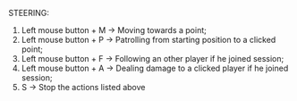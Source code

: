 STEERING:
1. Left mouse button + M -> Moving towards a point;
2. Left mouse button + P -> Patrolling from starting position to a clicked point;
3. Left mouse button + F -> Following an other player if he joined session;
4. Left mouse button + A -> Dealing damage to a clicked player if he joined session;
5. S -> Stop the actions listed above
